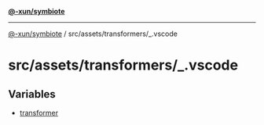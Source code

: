 [**@-xun/symbiote**](../../../../README.md)

***

[@-xun/symbiote](../../../../README.md) / src/assets/transformers/\_.vscode

# src/assets/transformers/\_.vscode

## Variables

- [transformer](variables/transformer.md)

